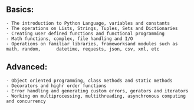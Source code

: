## Basics:

    - The introduction to Python Language, variables and constants
    - The operations on Lists, Strings, Tuples, Sets and Dictionaries
    - Creating user defined functions and functional programming
    - Math functions, complex, file handling and I/O
    - Operations on familiar libraries, frameworksand modules such as math, random,      datetime, requests, json, csv, xml, etc

## Advanced:

    - Object oriented programming, class methods and static methods
    - Decorators and highr order functions
    - Error handling and generating custom errors, gerators and iterators
    - Working on multiprocessing, multithreading, asynchronous computing and concurrency
